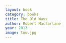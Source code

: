 ```yaml
---
layout: book
category: books
title: The Old Ways
author: Robert Macfarlane
year: 2013
image: tow.jpg
---
```

